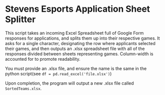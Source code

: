 # Stevens Esports Application Sheet Splitter

This script takes an incoming Excel Spreadsheet full of Google Form responses for applications, and splits them up into their respective games. It asks for a single character, designating the row where applicants selected their games, and then outputs an .xlsx spreadsheet file with all of the responses divided between sheets representing games. Column-width is accounted for to promote readability.

You must provide an .xlsx file, and ensure the name is the same in the python script(see `df = pd.read_excel('file.xlsx')`)

Upon completion, the program will output a new .xlsx file called `SortedTeams.xlsx`.